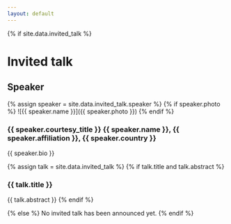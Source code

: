 ```yaml
---
layout: default
---
```


{% if site.data.invited_talk %}
# Invited talk

## Speaker

{% assign speaker = site.data.invited_talk.speaker %}
{% if speaker.photo %}
![{{ speaker.name }}]({{ speaker.photo }})
{% endif %}

### {{ speaker.courtesy_title }} {{ speaker.name }}, {{ speaker.affiliation }}, {{ speaker.country }}

{{ speaker.bio }}

{% assign talk = site.data.invited_talk %}
{% if talk.title and talk.abstract %}
### {{ talk.title }}

{{ talk.abstract }}
{% endif %}

{% else %}
No invited talk has been announced yet.
{% endif %}
